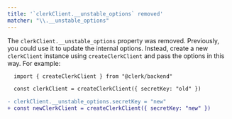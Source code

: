 ```yaml
---
title: '`clerkClient.__unstable_options` removed'
matcher: "\\.__unstable_options"
---
```


The `clerkClient.__unstable_options` property was removed. Previously, you could use it to update the internal options. Instead, create a new ` clerkClient` instance using `createClerkClient` and pass the options in this way. For example:

```diff
  import { createClerkClient } from "@clerk/backend"

  const clerkClient = createClerkClient({ secretKey: "old" })

- clerkClient.__unstable_options.secretKey = "new"
+ const newClerkClient = createClerkClient({ secretKey: "new" })
```
